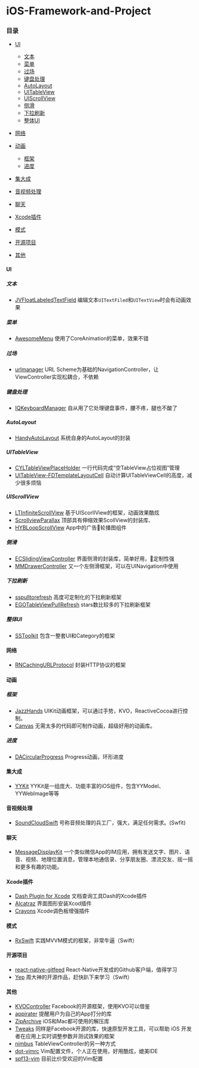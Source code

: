 # iOS-Framework-and-Project
### 目录
- [UI](#UI)
    - [文本](#文本)
    - [菜单](#菜单)
    - [过场](#过场)
    - [键盘处理](#键盘处理)
    - [AutoLayout](#AutoLayout)
    - [UITableView](#UITableView)
    - [UIScrollView](#UIScrollView)
    - [侧滑](#侧滑)
    - [下拉刷新](#下拉刷新)
    - [整体UI](#整体UI)


- [网络](#网络)

- [动画](#动画)
  - [框架](#框架)
  - [进度](#进度)



- [集大成](#集大成)

- [音视频处理](#音视频处理)

- [聊天](#聊天)

- [Xcode插件](#Xcode插件)

- [模式](#模式)

- [开源项目](#开源项目)

- [其他](#其他)



#### UI

##### 文本
* [JVFloatLabeledTextField](https://github.com/jverdi/JVFloatLabeledTextField) 编辑文本`UITextFiled`和`UITextView`时会有动画效果

##### 菜单
* [AwesomeMenu](https://github.com/levey/AwesomeMenu) 使用了CoreAnimation的菜单，效果不错
##### 过场
* [urlmanager](https://github.com/gaosboy/urlmanager) URL Scheme为基础的NavigationController，让ViewController实现松耦合，不依赖

##### 键盘处理
* [IQKeyboardManager](https://github.com/hackiftekhar/IQKeyboardManager) 自从用了它处理键盘事件，腰不疼，腿也不酸了

##### AutoLayout
* [HandyAutoLayout](https://github.com/casatwy/HandyAutoLayout) 系统自身的AutoLayout的封装

##### UITableView
* [CYLTableViewPlaceHolder](https://github.com/ChenYilong/CYLTableViewPlaceHolder) 一行代码完成“空TableView占位视图”管理
* [UITableView-FDTemplateLayoutCell](https://github.com/forkingdog/UITableView-FDTemplateLayoutCell) 自动计算UITableViewCell的高度，减少很多烦恼

##### UIScrollView
* [LTInfiniteScrollView](https://github.com/ltebean/LTInfiniteScrollView) 基于UIScorllView的框架，动画效果酷炫
* [ScrollviewParallax](https://github.com/BillCarsonFr/ScrollviewParallax) 顶部具有伸缩效果ScollView的封装库、
* [HYBLoopScrollView](https://github.com/CoderJackyHuang/HYBLoopScrollView) App中的广告轮播图组件

##### 侧滑
* [ECSlidingViewController](https://github.com/ECSlidingViewController/ECSlidingViewController) 界面侧滑的封装库，简单好用，定制性强
* [MMDrawerController](https://github.com/mutualmobile/MMDrawerController) 又一个左侧滑框架，可以在UINavigation中使用

##### 下拉刷新
* [sspulltorefresh](https://github.com/soffes/sspulltorefresh) 高度可定制化的下拉刷新框架
* [EGOTableViewPullRefresh](https://github.com/enormego/EGOTableViewPullRefresh) stars数比较多的下拉刷新框架

##### 整体UI
* [SSToolkit](https://github.com/soffes/sstoolkit) 包含一整套UI和Category的框架

#### 网络
* [RNCachingURLProtocol](https://github.com/rnapier/RNCachingURLProtocol) 封装HTTP协议的框架

#### 动画
##### 框架
* [JazzHands](https://github.com/IFTTT/JazzHands) UIKit动画框架，可以通过手势，KVO，ReactiveCocoa进行控制。
* [Canvas](https://github.com/CanvasPod/Canvas) 无需太多的代码即可制作动画，超级好用的动画库。

##### 进度
* [DACircularProgress](https://github.com/danielamitay/DACircularProgress) Progress动画，环形进度


#### 集大成
* [YYKit](https://github.com/ibireme/YYKit) YYKit是一组庞大、功能丰富的iOS组件，包含YYModel、YYWebImage等等 

#### 音视频处理
* [SoundCloudSwift](https://github.com/pepibumur/SoundCloudSwift) 号称音频处理的兵工厂，强大，满足任何需求。(Swfit)

#### 聊天
* [MessageDisplayKit](https://github.com/xhzengAIB/MessageDisplayKit) 一个类似微信App的IM应用，拥有发送文字、图片、语音、视频、地理位置消息，管理本地通信录、分享朋友圈、漂流交友、摇一摇和更多有趣的功能。

#### Xcode插件
* [Dash Plugin for Xcode](https://github.com/omz/Dash-Plugin-for-Xcode) 文档查询工具Dash的Xcode插件
* [Alcatraz](https://github.com/alcatraz/Alcatraz) 界面图形安装Xcod插件
* [Crayons](https://github.com/Sephiroth87/Crayons) Xcode调色板增强插件


#### 模式
* [RxSwift](https://github.com/ReactiveX/RxSwift) 实践MVVM模式的框架，非常牛逼（Swift）


#### 开源项目
* [react-native-gitfeed](https://github.com/xiekw2010/react-native-gitfeed) React-Native开发成的Github客户端，值得学习
* [Yep](https://github.com/CatchChat/Yep) 周大神的开源作品，赶快趴下来学习（Swift）




#### 其他
* [KVOController](https://github.com/facebook/KVOController) Facebook的开源框架，使用KVO可以借鉴
* [appirater](https://github.com/arashpayan/appirater) 提醒用户为自己的App打分的库
*  [ZipArchive](https://github.com/ZipArchive/ZipArchive) iOS和Mac都可使用的解压库
* [Tweaks](https://github.com/facebook/Tweaks) 同样是Facebook开源的库，快速原型开发工具，可以帮助 iOS 开发者在应用上实时调整参数并测试效果的框架
* [nimbus](https://github.com/jverkoey/nimbus) TableViewController的另一种方式
* [dot-vimrc](https://github.com/humiaozuzu/dot-vimrc) Vim配置文件，个人正在使用，好用酷炫，媲美IDE
* [spf13-vim](https://github.com/spf13/spf13-vim) 目前比价受欢迎的Vim配置


